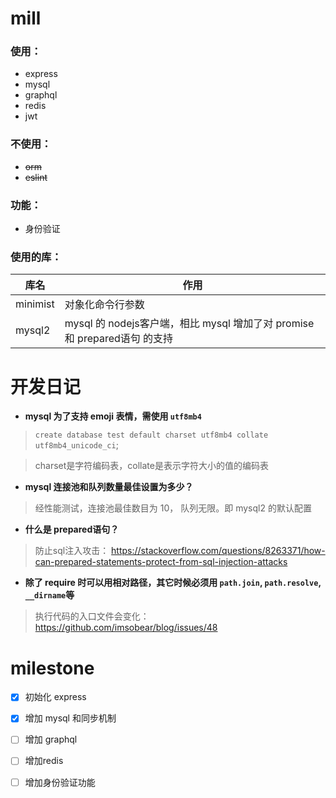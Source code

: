 # mill
### 使用：
- express
- mysql
- graphql
- redis
- jwt

### 不使用：
- ~~orm~~
- ~~eslint~~

### 功能：
- 身份验证

### 使用的库：

库名 | 作用
-- | --
minimist | 对象化命令行参数
mysql2 | mysql 的 nodejs客户端，相比 mysql 增加了对 promise 和 prepared语句 的支持


# 开发日记
- **mysql 为了支持 emoji 表情，需使用 `utf8mb4`**
> `create database test default charset utf8mb4 collate utf8mb4_unicode_ci`;

> charset是字符编码表，collate是表示字符大小的值的编码表

- **mysql 连接池和队列数量最佳设置为多少？**
> 经性能测试，连接池最佳数目为 10， 队列无限。即 mysql2 的默认配置

- **什么是 prepared语句？**
> 防止sql注入攻击： https://stackoverflow.com/questions/8263371/how-can-prepared-statements-protect-from-sql-injection-attacks

- **除了 require 时可以用相对路径，其它时候必须用 `path.join`, `path.resolve`, `__dirname`等**
> 执行代码的入口文件会变化：https://github.com/imsobear/blog/issues/48



# milestone
- [x] 初始化 express
- [x] 增加 mysql 和同步机制
- [ ] 增加 graphql
- [ ] 增加redis
- [ ] 增加身份验证功能


